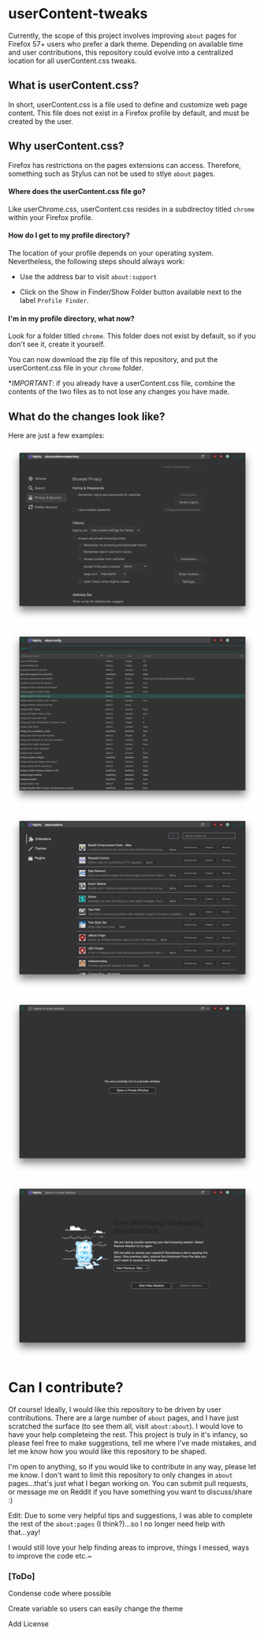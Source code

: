 # userContent-tweaks

Currently, the scope of this project involves improving `about` pages for Firefox 57+ users who prefer a dark theme.  Depending on available time and user contributions, this repository could evolve into a centralized location for all userContent.css tweaks.  

## What is userContent.css?

In short, userContent.css is a file used to define and customize web page content.  This file does not exist in a Firefox profile by default, and must be created by the user.

## Why userContent.css?

Firefox has restrictions on the pages extensions can access.  Therefore, something such as Stylus can not be used to stlye `about` pages.  

#### Where does the userContent.css file go?

Like userChrome.css, userContent.css resides in a subdirectoy titled `chrome` within your Firefox profile.  

#### How do I get to my profile directory?

The location of your profile depends on your operating system.  Nevertheless, the following steps should always work:

* Use the address bar to visit `about:support`

* Click on the Show in Finder/Show Folder button available next to the label `Profile Finder`.

#### I'm in my profile directory, what now?

Look for a folder titled `chrome`.  This folder does not exist by default, so if you don't see it, create it yourself.  

You can now download the zip file of this repository, and put the userContent.css file in your `chrome` folder.  

*_IMPORTANT_: if you already have a userContent.css file, combine the contents of the two files as to not lose any changes you have made.   

## What do the changes look like?

Here are just a few examples:

![about:preferences](Screenshots/about_preferences.png)

![about:preferences](Screenshots/about_config.png)

![about:preferences](Screenshots/about_addons.png)

![about:preferences](Screenshots/about_privatebrowsing.png)

![about:preferences](Screenshots/about_sessionrestore.png)

# Can I contribute?

Of course! Ideally, I would like this repository to be driven by user contributions.  There are a large number of `about` pages, and I have just scratched the surface (to see them all, visit `about:about`).  I would love to have your help completeing the rest. This project is truly in it's infancy, so please feel free to make suggestions, tell me where I've made mistakes, and let me know how you would like this repository to be shaped.

I'm open to anything, so if you would like to contribute in any way, please let me know. I don't want to limit this repository to only changes in `about` pages...that's just what I began working on.  You can submit pull requests, or message me on Reddit if you have something you want to discuss/share :)

Edit: Due to some very helpful tips and suggestions, I was able to complete the rest of the `about:pages` (I think?)...so I no longer need help with that...yay!

I would still love your help finding areas to improve, things I messed, ways to improve the code etc.~

### [ToDo]

Condense code where possible

Create variable so users can easily change the theme

Add License

